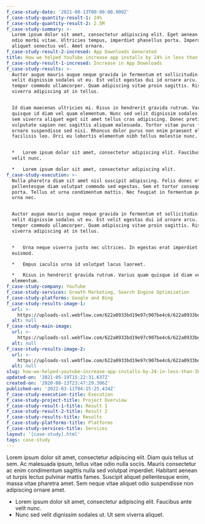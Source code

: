 ```yaml
---
f_case-study-date: '2021-08-13T00:00:00.000Z'
f_case-study-quantity-result-1: 24%
f_case-study-quantity-result-2: 2.5M
f_case-study-summary: >-
  Lorem ipsum dolor sit amet, consectetur adipiscing elit. Eget aenean lorem
  odio morbi vitae. Ultricies tempus, imperdiet phasellus porta. Imperdiet et
  aliquet senectus vel. Amet ornare.
f_case-study-result-2-incresed: App Downloads Generated
title: How we helped YouTube increase app installs by 24% in less than 30 days
f_case-study-result-1-incresed: Increase in App Downloads
f_case-study-results: >-
  Auctor augue mauris augue neque gravida in fermentum et sollicitudin. Sed
  velit dignissim sodales ut eu. Est velit egestas dui id ornare arcu. Dictum at
  tempor commodo ullamcorper. Quam adipiscing vitae proin sagittis. Risus
  viverra adipiscing at in tellus.


  Id diam maecenas ultricies mi. Risus in hendrerit gravida rutrum. Varius quam
  quisque id diam vel quam elementum. Nunc sed velit dignissim sodales ut. Ut
  sem viverra aliquet eget sit amet tellus cras adipiscing. Donec pretium
  vulputate sapien nec sagittis aliquam malesuada. Tortor vitae purus faucibus
  ornare suspendisse sed nisi. Rhoncus dolor purus non enim praesent elementum
  facilisis leo. Orci eu lobortis elementum nibh tellus molestie nunc.


  *   Lorem ipsum dolor sit amet, consectetur adipiscing elit. Faucibus ante
  velit nunc.

  *   Lorem ipsum dolor sit amet, consectetur adipiscing elit.
f_case-study-execution: >-
  Nulla pharetra diam sit amet nisl suscipit adipiscing. Felis donec et odio
  pellentesque diam volutpat commodo sed egestas. Sem et tortor consequat id
  porta. Tellus at urna condimentum mattis. Nec feugiat in fermentum posuere
  urna nec.


  Auctor augue mauris augue neque gravida in fermentum et sollicitudin. Sed
  velit dignissim sodales ut eu. Est velit egestas dui id ornare arcu. Dictum at
  tempor commodo ullamcorper. Quam adipiscing vitae proin sagittis. Risus
  viverra adipiscing at in tellus.


  *   Urna neque viverra justo nec ultrices. In egestas erat imperdiet sed
  euismod.

  *   Empus iaculis urna id volutpat lacus laoreet.

  *   Risus in hendrerit gravida rutrum. Varius quam quisque id diam vel quam
  elementum.
f_case-study-company: YouTube
f_case-study-services: Growth Marketing, Search Engine Optimization
f_case-study-platforms: Google and Bing
f_case-study-results-image-1:
  url: >-
    https://uploads-ssl.webflow.com/622a0933bd19e97c907be4c6/622a0933bd19e95d397be632_image-case-study-results-01-growth-template.svg
  alt: null
f_case-study-main-image:
  url: >-
    https://uploads-ssl.webflow.com/622a0933bd19e97c907be4c6/622a0933bd19e942b47be631_image-case-studies-04-growth-template.svg
  alt: null
f_case-study-results-image-2:
  url: >-
    https://uploads-ssl.webflow.com/622a0933bd19e97c907be4c6/622a0933bd19e903377be633_image-case-study-results-02-growth-template.svg
  alt: null
slug: how-we-helped-youtube-increase-app-installs-by-24-in-less-than-30-days
updated-on: '2021-05-19T15:22:31.637Z'
created-on: '2020-08-13T23:47:29.306Z'
published-on: '2022-03-11T04:15:25.434Z'
f_case-study-execution-title: Execution
f_case-study-project-title: Project Overview
f_case-study-result-1-title: Result 1
f_case-study-result-2-title: Result 2
f_case-study-results-title: Results
f_case-study-platforms-title: Platforms
f_case-study-services-title: Services
layout: '[case-study].html'
tags: case-study
---
```


Lorem ipsum dolor sit amet, consectetur adipiscing elit. Diam quis tellus ut sem. Ac malesuada ipsum, tellus vitae odio nulla sociis. Mauris consectetur ac enim condimentum sagittis nulla sed volutpat imperdiet. Habitant aenean ut turpis lectus pulvinar mattis fames. Suscipit aliquet pellentesque enim, massa vitae pharetra amet. Sem neque vitae aliquet odio suspendisse non adipiscing ornare amet.

*   Lorem ipsum dolor sit amet, consectetur adipiscing elit. Faucibus ante velit nunc.
*   Nunc sed velit dignissim sodales ut. Ut sem viverra aliquet.
